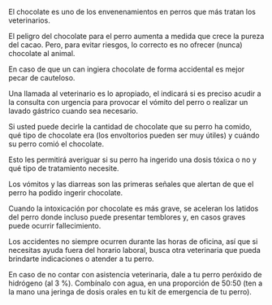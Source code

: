 El chocolate es uno de los envenenamientos en perros que más tratan los veterinarios. 

El peligro del chocolate para el perro aumenta a medida que crece la pureza del cacao. Pero, para evitar riesgos, lo correcto es no ofrecer (nunca) chocolate al animal.

En caso de que un can ingiera chocolate de forma accidental es mejor pecar de cauteloso. 

Una llamada al veterinario es lo apropiado, el indicará si es preciso acudir a la consulta con urgencia para provocar el vómito del perro o realizar un lavado gástrico cuando sea necesario. 

Si usted puede decirle la cantidad de chocolate que su perro ha comido, qué tipo de chocolate era (los envoltorios pueden ser muy útiles) y cuándo su perro comió el chocolate. 

Esto les permitirá averiguar si su perro ha ingerido una dosis tóxica o no y qué tipo de tratamiento necesite.

Los vómitos y las diarreas son las primeras señales que alertan de que el perro ha podido ingerir chocolate. 

Cuando la intoxicación por chocolate es más grave, se aceleran los latidos del perro donde incluso puede presentar temblores y, en casos graves puede ocurrir fallecimiento.

Los accidentes no siempre ocurren durante las horas de oficina, así que si necesitas ayuda fuera del horario laboral, busca otra veterinaria que pueda brindarte indicaciones o atender a tu perro.

En caso de no contar con asistencia veterinaria, dale a tu perro peróxido de hidrógeno (al 3 %). Combínalo con agua, en una proporción de 50:50 (ten a la mano una jeringa de dosis orales en tu kit de emergencia de tu perro).